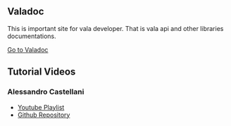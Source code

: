 ## Valadoc
This is important site for vala developer. That is vala api and other libraries documentations.

[Go to Valadoc](https://valadoc.org)

## Tutorial Videos
### Alessandro Castellani
- [Youtube Playlist](https://www.youtube.com/playlist?list=PLriKzYyLb28mn2lS3c5yqMHgLREi7kR9-)
- [Github Repository](https://github.com/Alecaddd/vala-gtk-tutorial)
